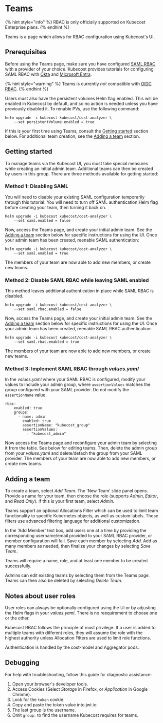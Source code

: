 # Teams

{% hint style="info" %}
RBAC is only officially supported on Kubecost Enterprise plans.
{% endhint %}

Teams is a page which allows for RBAC configuration using Kubecost's UI. 

## Prerequisites

Before using the Teams page, make sure you have configured [SAML RBAC](/install-and-configure/advanced-configuration/user-management-saml/README.md) with a provider of your choice. Kubecost provides tutorials for configuring SAML RBAC with [Okta](/install-and-configure/advanced-configuration/user-management-saml/okta-saml-integration.md) and [Microsoft Entra](/install-and-configure/advanced-configuration/user-management-saml/microsoft-entra-id-saml-integration-for-kubecost.md).

{% hint style="warning" %}
Teams is currently *not* compatible with [OIDC RBAC](/install-and-configure/advanced-configuration/user-management-oidc/user-management-oidc.md).
{% endhint %}

Users must also have the persistent volumes Helm flag enabled. This will be enabled in Kubecost by default, and so no action is needed unless you have previously disabled it. To renable PVs, use the following command:

```
helm upgrade -i kubecost kubecost/cost-analyzer \
    --set persistentVolume.enabled = true
```

If this is your first time using Teams, consult the [Getting started](teams.md#getting-started) section below. For additional team creation, see the [Adding a team](teams.md#adding-a-team) section.

## Getting started

To manage teams via the Kubecost UI, you must take special measures while creating an initial admin team. Additional teams can then be created by users in this group. There are three methods available for getting started:

### Method 1: Disabling SAML

You will need to disable your existing SAML configuration temporarily through this tutorial. You will need to turn off SAML authentication Helm flag before creating your team, then turning it back on.

```
helm upgrade -i kubecost kubecost/cost-analyzer \
    --set saml.enabled = false
```

Now, access the Teams page, and create your initial admin team. See the [Adding a team](teams.md#adding-a-team) section below for specific instructions for using the UI. Once your admin team has been created, reenable SAML authentication:

```
helm upgrade -i kubecost kubecost/cost-analyzer \
    --set saml.enabled = true
```

The members of your team are now able to add new members, or create new teams.

### Method 2: Disable SAML RBAC while leaving SAML enabled

This method leaves additional authentication in place while SAML RBAC is disabled. 

```
helm upgrade -i kubecost kubecost/cost-analyzer \
    --set saml.rbac.enabled = false
```

Now, access the Teams page, and create your initial admin team. See the [Adding a team](teams.md#adding-a-team) section below for specific instructions for using the UI. Once your admin team has been created, reenable SAML RBAC authentication:

```
helm upgrade -i kubecost kubecost/cost-analyzer \
    --set saml.rbac.enabled = true
```

The members of your team are now able to add new members, or create new teams.

### Method 3: Implement SAML RBAC through *values.yaml*

In the *values.yaml* where your SAML RBAC is configured, modify your values to include your admin group, where `assertionValues` matches the group configured with your SAML provider. Do not modify the `assertionName` value.
```
rbac:
    enabled: true
    groups:
      - name: admin
        enabled: true
        assertionName: "kubecost_group"
        assertionValues:
          - "kubecost_admin"
```

Now access the Teams page and reconfigure your admin team by selecting it from the table. See below for editing teams. Then, delete the admin group from your *values.yaml* and delete/detach the group from your SAML provider. The members of your team are now able to add new members, or create new teams.

## Adding a team

To create a team, select *Add Team*. The 'New Team' slide panel opens. Provide a name for your team, then choose the role (supports *Admin*, *Editor*, and *Read Only*). If this is your first team, select *Admin*.

Teams support an optional Allocations Filter which can be used to limit team functionality to specific Kubernetes objects, as well as custom labels. These filters use advanced filtering language for additional customization.

In the 'Add Member' text box, add users one at a time by providing the corresponding username/email provided to your SAML RBAC provider, or member configuration will fail. Save each member by selecting *Add*. Add as many members as needed, then finalize your changes by selecting *Save Team*.

Teams will require a name, role, and at least one member to be created successfully.

Admins can edit existing teams by selecting them from the Teams page. Teams can then also be deleted by selecting *Delete Team*.

## Notes about user roles

User roles can always be optionally configured using the UI or by adjusting the Helm flags in your *values.yaml*. There is no reequirement to choose one or the other.

Kubecost RBAC follows the principle of most privilege. If a user is added to multiple teams with different roles, they will assume the role with the highest authority unless Allocation Filters are used to limit role functions.

Authentication is handled by the cost-model and Aggregator pods.

## Debugging

For help with troubleshooting, follow this guide for diagnostic assistance:

1. Open your browser's developer tools.
2. Access Cookies (Select *Storage* in Firefox, or *Application* in Google Chrome).
3. Look for the `token` cookie.
4. Copy and paste the token value into jwt.io.
5. The last group is the username.
6. Omit `group:` to find the username Kubecost requires for teams.